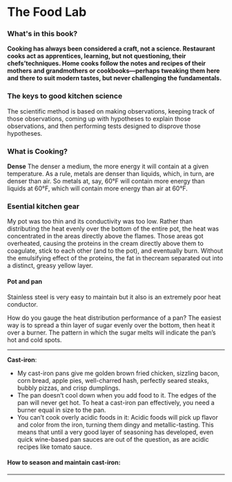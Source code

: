 # The Food Lab

### What's in this book?
**Cooking has always been considered a craft, not a science. Restaurant cooks act as apprentices, learning, but not questioning, their chefs’techniques. Home cooks follow the notes and recipes of their mothers and grandmothers or cookbooks—perhaps tweaking them here and there to suit modern tastes, but never challenging the fundamentals.**

### The keys to good kitchen science
The scientific method is based on making observations, keeping track of those observations, coming up with hypotheses to explain those observations, and then performing tests designed to disprove those hypotheses.

### What is Cooking?

**Dense** The denser a medium, the more energy it will contain at a given temperature. As a rule, metals are denser than liquids, which, in turn, are denser than air. So metals at, say, 60°F will contain more energy than liquids at 60°F, which will contain more energy than air at 60°F.

### Esential kitchen gear

My pot was too thin and its conductivity was too low. Rather than distributing the heat evenly over the bottom of the entire pot, the heat was concentrated in the areas directly above the flames. Those areas got overheated, causing the proteins in the cream
directly above them to coagulate, stick to each other (and to the pot), and eventually burn. Without the emulsifying effect of the proteins, the fat in thecream separated out into a distinct, greasy yellow layer.

#### Pot and pan

Stainless steel is very easy to maintain but it also is an extremely poor heat conductor.

How do you gauge the heat distribution performance of a pan? The easiest way is to spread a thin layer of sugar evenly over the bottom, then heat it over a burner. The pattern in which the sugar melts will indicate the pan’s hot and cold spots. 

---
**Cast-iron**: 
- My cast-iron pans give me golden brown fried chicken, sizzling bacon, corn bread, apple pies, well-charred hash, perfectly seared steaks, bubbly pizzas, and crisp dumplings. 
- The pan doesn’t cool down when you add food to it. The edges of the pan will never get hot. To heat a cast-iron pan effectively, you need a burner equal in size to the pan.
- You can’t cook overly acidic foods in it: Acidic foods will pick up flavor and color from the iron, turning them dingy and metallic-tasting. This means that until a very good layer of seasoning has developed, even quick wine-based pan sauces are out of the question, as are acidic recipes like tomato sauce.

#### How to season and maintain cast-iron:

---

